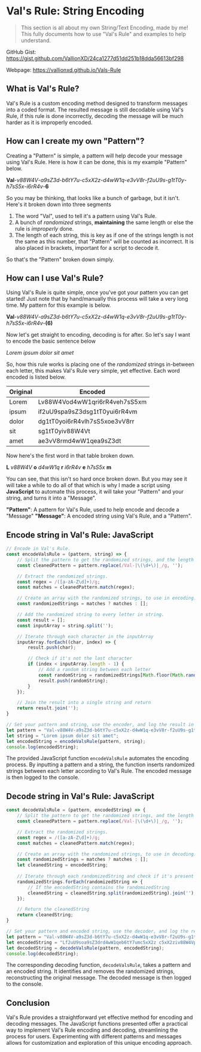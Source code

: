 # Val's Rule: String Encoding
> This section is all about my own String/Text Encoding, made by me! This fully documents how to use "Val's Rule" and examples to help understand.

GitHub Gist: https://gist.github.com/VallionXD/24ca1277d51dd251b18dda56613bf298

Webpage: https://vallionxd.github.io/Vals-Rule

## What is Val's Rule?
Val's Rule is a custom encoding method designed to transform messages into a coded format. The resulted message is still decodable using Val's Rule, if this rule is done incorrectly, decoding the message will be much harder as it is improperly encoded.

## How can I create my own "Pattern"?
Creating a "Pattern" is simple, a pattern will help decode your message using Val's Rule. Here is how it can be done, this is my example "Pattern" below.

**Val**-*v88W4V*-*a9sZ3d*-*b6tY7u*-*c5xX2z*-*d4wW1q*-*e3vV8r*-*f2uU9s*-*g1tT0y*-*h7sS5x*-*i6rR4v*-**6**

So you may be thinking, that looks like a bunch of garbage, but it isn't. Here's it broken down into three segments

1. The word "Val", used to tell it's a pattern using Val's Rule.
2.  A bunch of *randomized* strings, **maintaining** the same length or else the rule is *improperly* done.
3. The length of each string, this is key as if one of the strings length is not the same as this number, that "Pattern" will be counted as incorrect. It is also placed in brackets, important for a script to decode it.

So that's the "Pattern" broken down simply.

## How can I use Val's Rule?
Using Val's Rule is quite simple, once you've got your pattern you can get started! Just note that by hand/manually this process will take a very long time. My pattern  for this example is below.

**Val**-*v88W4V*-*a9sZ3d*-*b6tY7u*-*c5xX2z*-*d4wW1q*-*e3vV8r*-*f2uU9s*-*g1tT0y*-*h7sS5x*-*i6rR4v*-**(6)**

Now let's get straight to encoding, decoding is for after. So let's say I want to encode the basic sentence below

*Lorem ipsum dolor sit amet*

So, how this rule works is placing one of the *randomized* strings in-between each letter, this makes Val's Rule very simple, yet effective. Each word encoded is listed below.

| Original | Encoded |
|--|--|
| Lorem | Lv88W4Vod4wW1qri6rR4veh7sS5xm |
| ipsum | if2uU9spa9sZ3dsg1tT0yui6rR4vm |
| dolor | dg1tT0yoi6rR4vlh7sS5xoe3vV8rr |
| sit | sg1tT0yiv88W4Vt |
| amet | ae3vV8rmd4wW1qea9sZ3dt |

Now here's the first word in that table broken down.

**L** *v88W4V* **o** *d4wW1q* **r** *i6rR4v* **e** *h7sS5x* **m**

You can see, that this isn't so hard once broken down. But you may see it will take a while to do all of that which is why I made  a script using **JavaScript** to automate this process, it will take your "Pattern" and your string, and turns it into a "Message".

**"Pattern"**: A pattern for Val's Rule, used to help encode and decode a "Message"
**"Message"**: A encoded string using Val's Rule, and a "Pattern".

## Encode string in Val's Rule: JavaScript

```JavaScript
// Encode in Val's Rule.
const encodeValsRule = (pattern, string) => {
    // Split the pattern to get the randomized strings, and the length of them.
    const cleanedPattern = pattern.replace(/Val-|\(\d+\)|_/g, '');

    // Extract the randomized strings.
    const regex = /([a-zA-Z\d]+)/g;
    const matches = cleanedPattern.match(regex);

    // Create an array with the randomized strings, to use in encoding.
    const randomizedStrings = matches ? matches : [];

    // Add the randomized string to every letter in string.
    const result = [];
    const inputArray = string.split('');

    // Iterate through each character in the inputArray
    inputArray.forEach((char, index) => {
        result.push(char);

        // Check if it's not the last character
        if (index < inputArray.length - 1) {
            // Add a random string between each letter
            const randomString = randomizedStrings[Math.floor(Math.random() * randomizedStrings.length)];
            result.push(randomString);
        }
    });

    // Join the result into a single string and return
    return result.join('');
}

// Set your pattern and string, use the encoder, and log the result in the console
let pattern = "Val-v88W4V-a9sZ3d-b6tY7u-c5xX2z-d4wW1q-e3vV8r-f2uU9s-g1tT0y-h7sS5x-i6rR4v-(6)";
let string = "Lorem ipsum dolor sit amet";
let encodedString = encodeValsRule(pattern, string);
console.log(encodedString);
```

The provided JavaScript function `encodeValsRule` automates the encoding process. By inputting a pattern and a string, the function inserts randomized strings between each letter according to Val's Rule. The encoded message is then logged to the console.

## Decode string in Val's Rule: JavaScript
``` JavaScript
const decodeValsRule = (pattern, encodedString) => {
    // Split the pattern to get the randomized strings, and the length of them.
    const cleanedPattern = pattern.replace(/Val-|\(\d+\)|_/g, '');

    // Extract the randomized strings.
    const regex = /([a-zA-Z\d]+)/g;
    const matches = cleanedPattern.match(regex);

    // Create an array with the randomized strings, to use in decoding.
    const randomizedStrings = matches ? matches : [];
    let cleanedString = encodedString;
    
    // Iterate through each randomizedString and check if it's present in encodedString
    randomizedStrings.forEach(randomizedString => {
        // If the encodedString contains the randomizedString
        cleanedString = cleanedString.split(randomizedString).join('');
    });

    // Return the cleanedString
    return cleanedString;
}

// Set your pattern and encoded string, use the decoder, and log the result in the console
let pattern = "Val-v88W4V-a9sZ3d-b6tY7u-c5xX2z-d4wW1q-e3vV8r-f2uU9s-g1tT0y-h7sS5x-i6rR4v-(6)";
let encodedString = "Lf2uU9soa9sZ3drd4wW1qeb6tY7umc5xX2z c5xX2ziv88W4Vpv88W4Vsh7sS5xuc5xX2zmc5xX2z v88W4Vdd4wW1qoi6rR4vlv88W4Voc5xX2zra9sZ3d c5xX2zse3vV8rii6rR4vth7sS5x g1tT0yai6rR4vmh7sS5xef2uU9st";
let decodedString = decodeValsRule(pattern, encodedString);
console.log(decodedString);
```
The corresponding decoding function, `decodeValsRule`, takes a pattern and an encoded string. It identifies and removes the randomized strings, reconstructing the original message. The decoded message is then logged to the console.

## Conclusion
Val's Rule provides a straightforward yet effective method for encoding and decoding messages. The JavaScript functions presented offer a practical way to implement Val's Rule encoding and decoding, streamlining the process for users. Experimenting with different patterns and messages allows for customization and exploration of this unique encoding approach.
